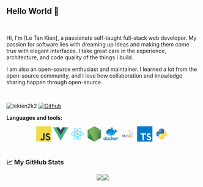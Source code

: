 ## Hello World 👋

<br />

Hi, I'm [Le Tan Kien], a passionate self-taught full-stack web developer. My passion for software lies with dreaming up ideas and making them come true with elegant interfaces. I take great care in the experience, architecture, and code quality of the things I build.

I am also an open-source enthusiast and maintainer. I learned a lot from the open-source community, and I love how collaboration and knowledge sharing happen through open-source.

<br />

<p align="left">
   <img src="https://komarev.com/ghpvc/?username=lekien2k2" alt="lekien2k2"/>
   <a href="https://github.com/lekien2k2"><img src="https://img.shields.io/badge/Github--_.svg?style=social&logo=github" alt="Github"></a>
</p>

**Languages and tools:**  
<div align="center">
  <code><img height="40" src="https://raw.githubusercontent.com/github/explore/80688e429a7d4ef2fca1e82350fe8e3517d3494d/topics/javascript/javascript.png"></code>
  <code><img height="40" src="https://raw.githubusercontent.com/github/explore/80688e429a7d4ef2fca1e82350fe8e3517d3494d/topics/vue/vue.png"></code>
  <code><img height="40" src="https://raw.githubusercontent.com/github/explore/80688e429a7d4ef2fca1e82350fe8e3517d3494d/topics/react/react.png"></code>
  <code><img height="40" src="https://raw.githubusercontent.com/github/explore/80688e429a7d4ef2fca1e82350fe8e3517d3494d/topics/nodejs/nodejs.png"></code>
  <code><img height="40" src="https://raw.githubusercontent.com/github/explore/80688e429a7d4ef2fca1e82350fe8e3517d3494d/topics/docker/docker.png"></code>
  <code><img height="40" src="https://raw.githubusercontent.com/github/explore/80688e429a7d4ef2fca1e82350fe8e3517d3494d/topics/mysql/mysql.png"></code>
  <code><img height="40" src="https://raw.githubusercontent.com/github/explore/80688e429a7d4ef2fca1e82350fe8e3517d3494d/topics/typescript/typescript.png"></code>
   <code><img height="40" src="https://raw.githubusercontent.com/github/explore/80688e429a7d4ef2fca1e82350fe8e3517d3494d/topics/python/python.png"></code>
</div>

<br />

### 📈 My GitHub Stats

<div align="center" style="display: flex; justify-content: center; align-items: center;">
  <img src="https://github-readme-stats.vercel.app/api?username=lekien2k2&&show_icons=true&title_color=333&icon_color=bb2acf&text_color=444" height="200">
  <img src="https://github-readme-stats.vercel.app/api/top-langs?username=lekien2k2&&show_icons=true&layout=compact&title_color=333&icon_color=bb2acf&text_color=444" height="200">
</div>

<br />
